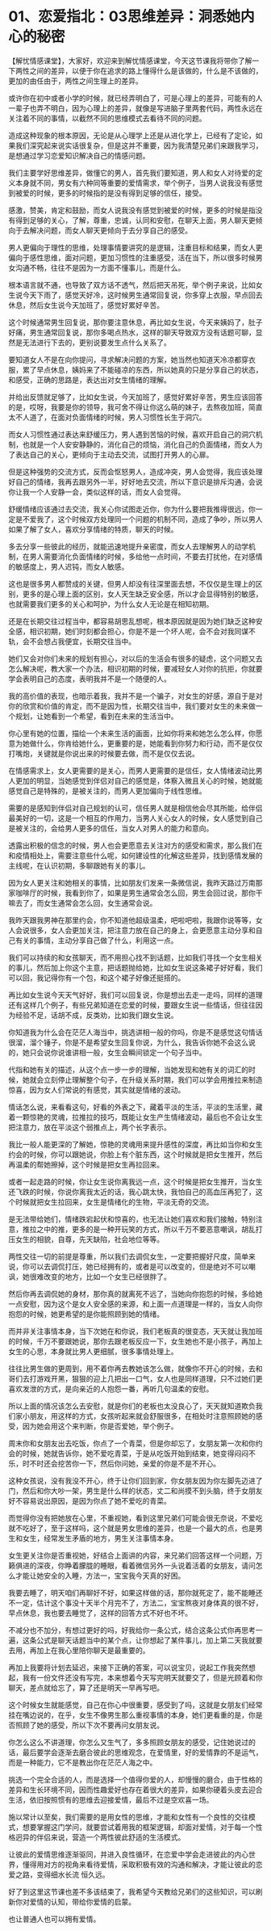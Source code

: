 # 01、恋爱指北：03思维差异：洞悉她内心的秘密

【解忧情感课堂】，大家好，欢迎来到解忧情感课堂，今天这节课我将带你了解一下两性之间的差异，以便于你在追求的路上懂得什么是该做的，什么是不该做的，更加的由任由于，两性之间生理上的差异。

或许你在初中或者小学的时候，就已经弄明白了，可是心理上的差异，可能有的人一辈子也弄不明白，因为心理上的差异，就像是写进脑子里两套代码，两性永远在关注着不同的事情，以截然不同的思维模式去看待不同的问题。

造成这种现象的根本原因，无论是从心理学上还是从进化学上，已经有了定论，如果我们深究起来说实话很复杂，但是这并不重要，因为我清楚兄弟们来跟我学习，是想通过学习恋爱知识解决自己的情感问题。

我们主要学好思维差异，做懂它的男人，首先我们要知道，男人和女人对待爱的定义本身就不同，男女有六种同等重要的爱情需求，举个例子，当男人说我没有感觉到被爱的时候，更多的时候指的是没有得到足够的信任，接受。

感激，赞美，肯定和鼓励，而女人说我没有感觉到被爱的时候，更多的时候是指没有得到足够的关心，了解，尊重，忠诚，认同和安慰，在聊天上面，男人聊天更倾向于去解决问题，而女人聊天更倾向于去分享自己的感受。

男人更偏向于理性的思维，处理事情要讲究的是逻辑，注重目标和结果，而女人更偏向于感性思维，面对问题，更加习惯性的注重感受，活在当下，所以很多时候男女沟通不畅，往往不是因为一方面不懂事儿，而是什么。

根本语言就不通，也导致了双方话不透气，然后把天吊死，举个例子来说，比如女生说今天下雨了，感觉天好冷，这时候男生通常回复说，你多穿上衣服，早点回去休息，然后女生说今天加班了，感觉好累好辛苦。

这个时候通常男生回复说，那你要注意休息，再比如女生说，今天来姨妈了，肚子好痛，男生通常回复说，那你多喝点热水，这样的聊天导致双方没有话题可聊，显然是无法进行下去的，更别说要发生点什么关系了。

要知道女人不是在向你提问，寻求解决问题的方案，她当然也知道天冷凉都穿衣服，累了早点休息，姨妈来了不能碰凉的东西，所以她真的只是分享自己的状态，和感受，正确的思路是，表达出对女生情绪的理解。

并给出反馈就足够了，比如女生说，今天加班了，感觉好累好辛苦，男生应该回答的是，哎呀，我要是你的领导，我可舍不得让你这么萌的妹子，去熬夜加班，简直太不人道了，在面对负面情绪的时候，男人习惯性长生于洞穴。

而女人习惯性通过表达来舒缓压力，男人遇到苦恼的时候，喜欢开启自己的洞穴机制，也就是一个人安安静静的，消化自己的烦恼，消化自己的负面情绪，而女人为了表达自己的关心，更倾向于主动去交流，试图打开男人的心扉。

但是这种强势的交流方式，反而会怄怒男人，造成冲突，男人会觉得，我应该处理好自己的情绪，我再去跟另外一半，好好地去交流，所以下意识是排斥沟通，会说你让我一个人安静一会，类似这样的话，而女人会觉得。

舒缓情绪应该通过去交流，我关心你试图走近你，你为什么要把我推得很远，你一定是不爱我了，这个时候双方处理同一个问题的机制不同，造成了争吵，所以男人如果了解了女人，喜欢分享情绪的特质，聊天的时候。

多去分享一些彼此的经历，就能迅速地提升亲密度，而女人去理解男人的动学机制，在男人需要消化负面情绪的时候，多给他一点时间，不要去打扰他，在对感情的敏感度上，男人迟钝，而女人敏感。

这也是很多男人都赞成的关键，但男人却没有往深里面去想，不仅仅是生理上的区别，更多的是心理上面的区别，女人天生缺乏安全感，所以才会显得特别的敏感，也就需要我们更多的关心和呵护，为什么女人无论是在相知初期。

还是在长期交往过程当中，都容易胡思乱想呢，根本原因就是因为她们缺乏这种安全感，相识初期，她们时刻都会担心，你是不是一个坏人呢，会不会对我同谋不轨，会不会想占我便宜，长期交往当中。

她们又会对你们未来的规划有担心，对以后的生活会有很多的疑虑，这个问题又去怎么解决呢，教大家一个办法，相识初期的时候，要减轻女人对你的抗拒，你就要学会表明自己的态度，表明我并不是一个随便的人。

我的高价值的表现，也暗示着我，我并不是一个骗子，对女生的好感，源自于是对你的欣赏和价值的肯定，而不是因为性，长期交往当中，我们要对女生的未来做一个规划，让她看到一个希望，看到在未来的生活当中。

你心里有她的位置，描绘一个未来生活的画面，比如你将来和她怎么怎么样，你愿意为她做什么，你肯给她什么，更重要的是，她能看到你努力和行动，而不是仅仅打嘴炮，关键就是你说出来的时候要去做，而不是仅仅去说。

在情感需求上，女人更需要的是关心，而男人更需要的是信任，女人情绪波动比男人更加的明显，当她感觉到伴侣对自己的感觉是，体察入微且关心的时候，她就能感觉自己是特殊的，是被关注的，而男人更加偏向于线性思维。

需要的是感知到伴侣对自己规划的认可，信任男人就是相信他会尽其所能，给伴侣最美好的一切，这是一个相互的作用力，当男人关心女人的时候，女人感觉到自己是被关注的，会给男人更多的信任，当女人对男人的能力和意向。

透露出积极的信念的时候，男人也会更愿意去关注对方的感受和需求，那么我们在和疫情相处上，需要注意些什么呢，如何建设性的化解这些差异，找到感情发展的主线呢，在认识初期，多聊跟她有关的事儿。

因为女人更关注和她相关的事情，比如朋友们发来一条微信说，我昨天路过万南那家咖啡厅的时候，我看到你了，如果是男生通常会怎么回，男生会回过说，那你干嘛去了，而女生通常会怎么回，女生通常会说。

我昨天跟我男神在那里约会，你不知道他超级温柔，吧啦吧啦，我跟你说等等，女人会说很多，女人会更加关注，把注意力放在自己的身上，会更愿意主动分享和自己有关的事情，主动分享自己做了什么，利用这一点。

我们可以持续的和女孩聊天，而不用担心找不到话题，比如我们寻找一个女生相关的事儿，然后加上你这个主意，把话题抛给她，比如女生说这条裙子好好看，我们可以回，我记得你有一个包，和这个裙子好像还挺搭的。

再比如女生说今天天气好好，我们可以回复说，你是想出去走一走吗，同样的道理还有这样几个例子，有些兄弟知道在恋爱的时候，要跟女生说一些情话，但往往因为经验不足，话胡不成，反类劝，比如我们跟女生说。

你知道我为什么会在茫茫人海当中，挑选讲相一般的你吗，你是不是感觉这句情话很溜，溜个锤子，你是不是希望女生回复你说，为什么，我告诉你她不会这么说的，她只会说你说谁讲相一般，女生会瞬间锁定一个句子当中。

代指和她有关的描述，从这个点一步一步的理解，当她发现和她有关的词汇的时候，她就会立刻停止理解整个句子，在升级关系时期，我们可以学会用推拉来制造惊喜，因为女人们常说的有感觉，其实就是情绪的波动。

情话怎么说，来看看这句，好看的外表之下，藏着平淡的生活，平淡的生活里，藏着一颗惊艳的灵魂，拉推拉的技巧，既能让女生产生情绪波动，最后也不会让女生把注意力，放在平淡这个弱推点上，两个长字表示。

我比一般人能更深的了解她，惊艳的灵魂用来提升感性的深度，再比如当你和女生约会的时候，你可以跟她说，你脸上有个脏东西，这个时候就是把女生推开，然后再温柔的帮她擦掉，这个时候是把女生再拉回来。

或者一起走路的时候，你让女生说你离我远一点，这个时候是把女生推开，当女生还飞跌的时候，你说你离我太近的话，我心跳太快，我怕自己的高血压再犯了，这个时候就把女生拉回来，女生是情绪化的生物，平淡无奇的交流。

是无法带给她们，情绪跌宕起伏和惊喜的，也无法让她们喜欢和我们接触，特别注意，推拉之中的推，更多的是一种开玩笑的方式，所以千万不要恶意嘲讽，胡乱打压女生的相貌，自尊，先天缺陷，社会地位等等。

两性交往一切的前提是尊重，所以我们去调侃女生，一定要把握好尺度，简单来说，你可以去调侃打压，她已经拥有的，或者是可以改变的，但是绝对不可以嘲讽，她很难改变的地方，比如一个女生已经很胖了。

然后你再去调侃她的身材，那你真的就离死不远了，当她向你抱怨的时候，多给她一点安慰，因为这个是女人安全感的来源，和上面一点道理是一样的，当女人向你抱怨的时候，她更希望的是你能照顾到她的情绪。

而并非关注事情本身，当下次她在和你说，我们老板真的很变态，天天就让我加班的时候，千万不要跟她说，那你去跟老板反应一下，女生她也不是小孩子，再加上女生的心思，本身就比男人更细腻，很多事情处理上。

往往比男生做的更周到，用不着你再去教她该怎么做，就像你不开心的时候，去和哥们去打游戏开黑，狠狠的迎上几把出一口气，女人也是同样道理，只不过她们更喜欢发泄的方式，是向亲近的人抱怨一番，再听几句温柔的安慰。

所以上面的情况该怎么去安慰，就是你们的老板也太没良心了，天天就知道欺负我们家小朋友，用这样的方式，女孩听起来就会舒服很多，在相处时注意照顾她的感受，因为她会用这个来判断，你是否爱她，举个例子。

周末你和女朋友出去吃饭，你点了一个青菜，但是你却忘了，女朋友第一次和你约会的时候，她就告诉你，她不爱吃青菜，于是从吃饭开始到结束，她变得闷闷不乐，时不时还会挖苦你一下，然后你问她，亲爱的你是不是不开心。

这种女孩说，没有我没不开心，终于让你们回到家，你女朋友因为你左脚先迈进了门，然后和你大吵一架，男生是什么样的状态，丈二和尚摸不到头脑，终于女朋友好不容易说出原因，是因为你点了她不爱吃的青菜。

而觉得你没有把她放在心里，不重视她，看到这里兄弟们可能会很无奈说，不爱吃就不吃好了，至于这样吗，这个就是男女思维的差异，也是一个最大的点，也是男生和女生，经常发生矛盾的地方，男生关注事情本身。

女生更关注你是否重视她，好结合上面讲的内容，来兄弟们回答这样一个问题，万籁俱进的深夜，你睁着朦胧的睡眼，看着微信另外一头说着活着的女朋友，请问怎么才能让她安全的入睡，方法一，宝宝我今天真的好困。

我要去睡了，明天咱们再聊好不好，如果这样做的话，那你就死定了，能不能睡还不一定，估计这个事没十天半个月完不了，方法二，宝宝熬夜对身体真的很不好，早点休息，我也要去睡觉了，这样的回答方式不好也不坏。

不减分也不加分，有想过更好的吗，好我给你一条公式，结合这条公式你再思考一遍，这条公式是聊天话题当中的某个点，让你想起了某件事儿，加上第二天我就要去用，再加上在我心里陪你聊天是最重要的。

再加上我要将计划去延迟，来接下正确的答案，可以说宝贝，说起工作我突然想起，我有一份文件还没有写完，本来想着今天写完明天就要交了，但是光顾着和你聊天，差点就给忘了，算了还是明天一早再写吧。

这个时候女生就能感觉，自己在你心中很重要，感受到了吗，这就是女朋友们经常挂在嘴边说的，在乎，女生不像男生那么重视事情的本身，她们更看重的是，你是否照顾了她的感受，所以下次不要再问女朋友说。

你怎么这么不讲道理，你怎么又生气了，多多照顾女朋友的感受，记住她说过的话，最后要学会逐渐去磨合彼此的思维观念，在爱情里，好的爱情靠的不是运气，而是一种能力，它不是教出你在茫茫人海之中。

挑选一个完全合适的人，而是选择一个值得你爱的人，却慢慢的磨合，由于性格的差异和生长环境不同，因而性趣爱好也存在着很大的差异，如果你硬着头皮去迎合生活，依旧按照惯有的思维去迎接爱情，最后不过是空欢喜一场。

施以常计以至矣，我们需要的是用女性的思维，才能和女性有一个良性的交往模式，想要掌握这门学问，就要尝试着用我的框架逻辑，却面对爱情，对于每一个性格迥异的伴侣来说，营造一个两性彼此舒适的生活模式。

让彼此的爱情思维逐渐驱同，并进入良性循环，在恋爱中学会走进彼此的内心世界，懂得用对方的视角来看待爱情，采取积极有效的沟通和解决，才能让彼此的恋爱之路，变得细水长流 恒久远。

好了到这里这节课也差不多该结束了，我希望今天教给兄弟们的这些知识，可以刷新你对爱情的认知，带给你爱情的启蒙。

也让普通人也可以拥有爱情。